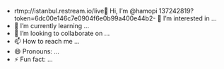 - rtmp://istanbul.restream.io/live👋 Hi, I’m @hamopi
137242819?token=6dc00e146c7e0904f6e0b99a400e44b2- 👀 I’m interested in ...
- 🌱 I’m currently learning ...
- 💞️ I’m looking to collaborate on ...
- 📫 How to reach me ...
- 😄 Pronouns: ...
- ⚡ Fun fact: ...

<!---
hamopi/hamopi is a ✨ special ✨ repository because its `README.md` (this file) appears on your GitHub profile.
You can click the Preview link to take a look at your changes.
--->
